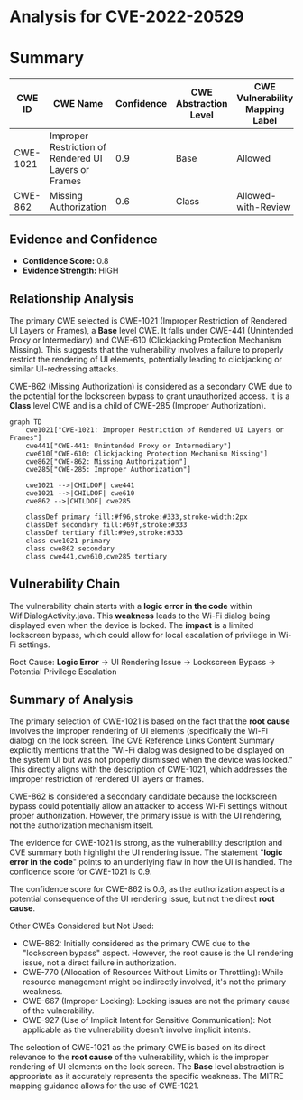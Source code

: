 # Analysis for CVE-2022-20529

# Summary
| CWE ID  | CWE Name                                   | Confidence | CWE Abstraction Level | CWE Vulnerability Mapping Label | CWE-Vulnerability Mapping Notes |
| ------- | ------------------------------------------ | ---------- | --------------------- | ----------------------------- | ------------------------------- |
| CWE-1021 | Improper Restriction of Rendered UI Layers or Frames | 0.9        | Base                  | Allowed                       | Primary CWE                     |
| CWE-862 | Missing Authorization                        | 0.6        | Class                 | Allowed-with-Review         | Secondary Candidate             |

## Evidence and Confidence

*   **Confidence Score:** 0.8
*   **Evidence Strength:** HIGH

## Relationship Analysis
The primary CWE selected is CWE-1021 (Improper Restriction of Rendered UI Layers or Frames), a **Base** level CWE. It falls under CWE-441 (Unintended Proxy or Intermediary) and CWE-610 (Clickjacking Protection Mechanism Missing). This suggests that the vulnerability involves a failure to properly restrict the rendering of UI elements, potentially leading to clickjacking or similar UI-redressing attacks.

CWE-862 (Missing Authorization) is considered as a secondary CWE due to the potential for the lockscreen bypass to grant unauthorized access. It is a **Class** level CWE and is a child of CWE-285 (Improper Authorization).

```mermaid
graph TD
    cwe1021["CWE-1021: Improper Restriction of Rendered UI Layers or Frames"]
    cwe441["CWE-441: Unintended Proxy or Intermediary"]
    cwe610["CWE-610: Clickjacking Protection Mechanism Missing"]
    cwe862["CWE-862: Missing Authorization"]
    cwe285["CWE-285: Improper Authorization"]

    cwe1021 -->|CHILDOF| cwe441
    cwe1021 -->|CHILDOF| cwe610
    cwe862 -->|CHILDOF| cwe285

    classDef primary fill:#f96,stroke:#333,stroke-width:2px
    classDef secondary fill:#69f,stroke:#333
    classDef tertiary fill:#9e9,stroke:#333
    class cwe1021 primary
    class cwe862 secondary
    class cwe441,cwe610,cwe285 tertiary
```

## Vulnerability Chain
The vulnerability chain starts with a **logic error in the code** within WifiDialogActivity.java. This **weakness** leads to the Wi-Fi dialog being displayed even when the device is locked. The **impact** is a limited lockscreen bypass, which could allow for local escalation of privilege in Wi-Fi settings.

Root Cause: **Logic Error** -> UI Rendering Issue -> Lockscreen Bypass -> Potential Privilege Escalation

## Summary of Analysis
The primary selection of CWE-1021 is based on the fact that the **root cause** involves the improper rendering of UI elements (specifically the Wi-Fi dialog) on the lock screen. The CVE Reference Links Content Summary explicitly mentions that the "Wi-Fi dialog was designed to be displayed on the system UI but was not properly dismissed when the device was locked." This directly aligns with the description of CWE-1021, which addresses the improper restriction of rendered UI layers or frames.

CWE-862 is considered a secondary candidate because the lockscreen bypass could potentially allow an attacker to access Wi-Fi settings without proper authorization. However, the primary issue is with the UI rendering, not the authorization mechanism itself.

The evidence for CWE-1021 is strong, as the vulnerability description and CVE summary both highlight the UI rendering issue. The statement "**logic error in the code**" points to an underlying flaw in how the UI is handled. The confidence score for CWE-1021 is 0.9.

The confidence score for CWE-862 is 0.6, as the authorization aspect is a potential consequence of the UI rendering issue, but not the direct **root cause**.

Other CWEs Considered but Not Used:

*   CWE-862: Initially considered as the primary CWE due to the "lockscreen bypass" aspect. However, the root cause is the UI rendering issue, not a direct failure in authorization.
*   CWE-770 (Allocation of Resources Without Limits or Throttling): While resource management might be indirectly involved, it's not the primary weakness.
*   CWE-667 (Improper Locking): Locking issues are not the primary cause of the vulnerability.
*   CWE-927 (Use of Implicit Intent for Sensitive Communication): Not applicable as the vulnerability doesn't involve implicit intents.

The selection of CWE-1021 as the primary CWE is based on its direct relevance to the **root cause** of the vulnerability, which is the improper rendering of UI elements on the lock screen. The **Base** level abstraction is appropriate as it accurately represents the specific weakness. The MITRE mapping guidance allows for the use of CWE-1021.